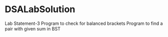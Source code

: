 # DSALabSolution
Lab Statement-3
Program to check for balanced brackets
Program to find a pair with given sum in BST

